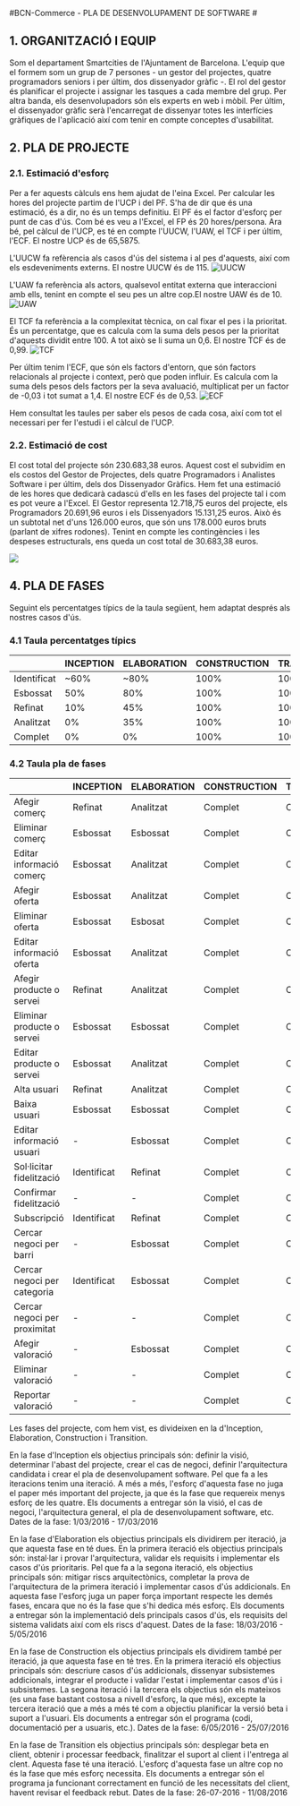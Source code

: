 #BCN-Commerce - PLA DE DESENVOLUPAMENT DE SOFTWARE #

## 1. ORGANITZACIÓ I EQUIP ##
Som el departament Smartcities de l'Ajuntament de Barcelona.
L'equip que el formem som un grup de 7 persones - un gestor del projectes, quatre programadors seniors i per últim, dos dissenyador gràfic -.
El rol del gestor és planificar el projecte i assignar les tasques a cada membre del grup. Per altra banda, els desenvolupadors són els experts en web i mòbil. Per últim, el dissenyador gràfic serà l'encarregat de dissenyar totes les interfícies gràfiques de l'aplicació així com tenir en compte conceptes d'usabilitat. 

## 2. PLA DE PROJECTE ##
### 2.1. Estimació d'esforç ###
Per a fer aquests càlculs ens hem ajudat de l'eina Excel. Per calcular les hores del projecte partim de l'UCP i del PF. S'ha de dir que és una estimació, és a dir, no és un temps definitiu. El PF és el factor d'esforç per punt de cas d'ús. Com bé es veu a l'Excel, el FP és 20 hores/persona.
Ara bé, pel càlcul de l'UCP, es té en compte l'UUCW, l'UAW, el TCF i per últim, l'ECF. El nostre UCP és de 65,5875.

L'UUCW fa refèrencia als casos d'ús del sistema i al pes d'aquests, així com els esdeveniments externs. El nostre UUCW és de 115.
![UUCW](img/UUCW.png)

L'UAW fa referència als actors, qualsevol entitat externa que interaccioni amb ells, tenint en compte el seu pes un altre cop.El nostre UAW és de 10.
![UAW](img/UAW.png)

El TCF fa referència a la complexitat tècnica, on cal fixar el pes i la prioritat. És un percentatge, que es calcula com la suma dels pesos per la prioritat d'aquests dividit entre 100. A tot això se li suma un 0,6. El nostre TCF és de 0,99.
![TCF](img/TCF.png)

Per últim tenim l'ECF, que són els factors d'entorn, que són factors relacionals al projecte i context, però que poden influir. Es calcula com la suma dels pesos dels factors per la seva avaluació, multiplicat per un factor de -0,03 i tot sumat a 1,4. El nostre ECF és de 0,53.
![ECF](img/ECF.png)

Hem consultat les taules per saber els pesos de cada cosa, així com tot el necessari per fer l'estudi i el càlcul de l'UCP.

### 2.2. Estimació de cost ###
El cost total del projecte són 230.683,38 euros. Aquest cost el subvidim en els costos del Gestor de Projectes, dels quatre Programadors i Analistes Software i per últim, dels dos Dissenyador Gràfics. Hem fet una estimació de les hores que dedicarà cadascú d'ells en les fases del projecte tal i com es pot veure a l'Excel. 
El Gestor representa 12.718,75 euros del projecte, els Programadors 20.691,96 euros i els Dissenyadors 15.131,25 euros. Això és un subtotal net	d'uns 126.000 euros, que són uns 178.000 euros bruts (parlant de xifres rodones). Tenint en compte les contingències i les despeses estructurals, ens queda un cost total de 30.683,38 euros.

![](img/Costos.png)

## 4. PLA DE FASES ##
Seguint els percentatges típics de la taula següent, hem adaptat després als nostres casos d'ús.

### 4.1 Taula percentatges típics

|  | INCEPTION | ELABORATION | CONSTRUCTION | TRANSITION |
|--------|--------|--------|--------|--------|
| Identificat | ~60% | ~80% | 100% | 100% |
| Esbossat | 50% | 80% | 100% | 100% |
| Refinat | 10% | 45% | 100% | 100% |
| Analitzat | 0% | 35% | 100% | 100% |
| Complet | 0% | 0% | 100% | 100% |

### 4.2 Taula pla de fases

|| INCEPTION |ELABORATION|CONSTRUCTION|TRANSITION|
|--------|--------|--------|--------|--------|
|Afegir comerç|Refinat|Analitzat|Complet|Complet|
|Eliminar comerç|Esbossat|Esbossat|Complet|Complet|
|Editar informació comerç|Esbossat|Analitzat|Complet|Complet|
|Afegir oferta|Esbossat|Analitzat|Complet|Complet|
|Eliminar oferta|Esbossat|Esbosat|Complet|Complet|
|Editar informació oferta|Esbossat|Analitzat|Complet|Complet|
|Afegir producte o servei|Refinat|Analitzat|Complet|Complet|
|Eliminar producte o servei|Esbossat|Esbossat|Complet|Complet|
|Editar producte o servei|Esbossat|Analitzat|Complet|Complet|
|Alta usuari|Refinat|Analitzat|Complet|Complet|
|Baixa usuari|Esbossat|Esbossat|Complet|Complet|
|Editar informació usuari|-|Esbossat|Complet|Complet|
|Sol·licitar fidelització|Identificat|Refinat|Complet|Complet|
|Confirmar fidelització|-|-|Complet|Complet|
|Subscripció|Identificat|Refinat|Complet|Complet|
|Cercar negoci per barri|-|Esbossat|Complet|Complet|
|Cercar negoci per categoria|Identificat|Esbossat|Complet|Complet|
|Cercar negoci per proximitat|-|-|Complet|Complet|
|Afegir valoració|-|Esbossat|Complet|Complet|
|Eliminar valoració|-|-|Complet|Complet|
|Reportar valoració|-|-|Complet|Complet|

Les fases del projecte, com hem vist, es divideixen en la d'Inception, Elaboration, Construction i Transition.

En la fase d'Inception els objectius principals són: definir la visió, determinar l'abast del projecte, crear el cas de negoci, definir l'arquitectura candidata i crear el pla de desenvolupament software.
Pel que fa a les iteracions tenim una iteració. A més a més, l'esforç d'aquesta fase no juga el paper més important del projecte, ja que és la fase que requereix menys esforç de les quatre.
Els documents a entregar són la visió, el cas de negoci, l'arquitectura general, el pla de desenvolupament software, etc.
Dates de la fase: 1/03/2016 - 17/03/2016

En la fase d'Elaboration els objectius principals els dividirem per iteració, ja que aquesta fase en té dues.
En la primera iteració els objectius principals són: instal·lar i provar l'arquitectura, validar els requisits i implementar els casos d'ús prioritaris. Pel que fa a la segona iteració, els objectius principals són: mitigar riscs arquitectònics, completar la prova de l'arquitectura de la primera iteració i implementar casos d'ús addicionals.
En aquesta fase l'esforç juga un paper força important respecte les demés fases, encara que no és la fase que s'hi dedica més esforç.
Els documents a entregar són la implementació dels principals casos d'ús, els requisits del sistema validats així com els riscs d'aquest.
Dates de la fase: 18/03/2016 - 5/05/2016

En la fase de Construction els objectius principals els dividirem també per iteració, ja que aquesta fase en té tres.
En la primera iteració els objectius principals són: descriure casos d'ús addicionals, dissenyar subsistemes addicionals, integrar el producte i validar l'estat i implementar casos d'ús i subsistemes. La segona iteració i la tercera els objectius són els mateixos (es una fase bastant costosa a nivell d'esforç, la que més), excepte la tercera iteració que a més a més té com a objectiu planificar la versió beta i suport a l'usuari.
Els documents a entregar són el programa (codi, documentació per a usuaris, etc.).
Dates de la fase: 6/05/2016 - 25/07/2016

En la fase de Transition els objectius principals són: desplegar beta en client, obtenir i processar feedback, finalitzar el suport al client i l'entrega al clent. Aquesta fase té una iteració. L'esforç d'aquesta fase un altre cop no és la fase que més esforç necessita. 
Els documents a entregar són el programa ja funcionant correctament en funció de les necessitats del client, havent revisar el feedback rebut. 
Dates de la fase: 26-07-2016 - 11/08/2016



